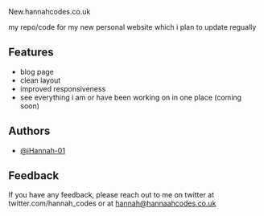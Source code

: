 
New.hannahcodes.co.uk

my repo/code for my new personal website which i plan to update regually 


## Features

- blog page
- clean layout
- improved responsiveness 
- see everything i am or have been working on in one place (coming soon)

  
## Authors

- [@iHannah-01](https://www.github.com/iHannah-01)

  
## Feedback

If you have any feedback, please reach out to me on twitter at twitter.com/hannah_codes or at hannah@hannaahcodes.co.uk

  
